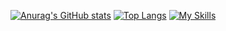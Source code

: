 [![Anurag's GitHub stats](https://github-readme-stats.vercel.app/api?username=eylonxx&show_icons=true&theme=radical)](https://github.com/anuraghazra/github-readme-stats)
[![Top Langs](https://github-readme-stats.vercel.app/api/top-langs/?username=eylonxx&show_icons=true&theme=radical&layout=compact)](https://github.com/anuraghazra/github-readme-stats)
[![My Skills](https://skillicons.dev/icons?i=js,html,css,ts,express,react,nextjs,redux,mongodb,mysql,sass,bootstrap,tailwind)](https://skillicons.dev)
